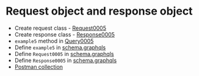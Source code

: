 # Request object and response object
* Create request class - [Request0005](Request0005.java)
* Create response class - [Response0005](Response0005.java)
* `example5` method in [Query0005](Query0005.java)
* Define `example5` in [schema.graphqls](../../../../resources/schema.graphqls)
* Define `Request0005` in [schema.graphqls](../../../../resources/schema.graphqls)
* Define `Response0005` in [schema.graphqls](../../../../resources/schema.graphqls)
* [Postman collection](example0005.postman_collection.json)